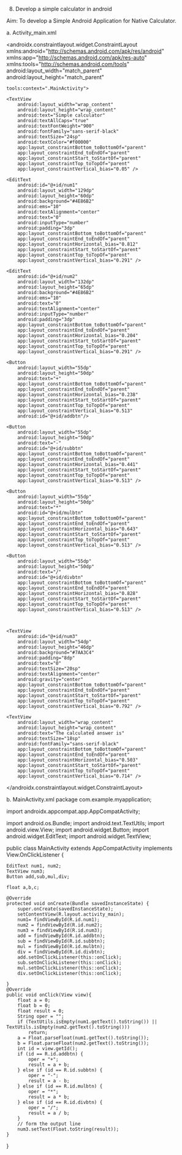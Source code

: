 8.	Develop a simple calculator in android

Aim: To develop a Simple Android Application for Native Calculator.

a.	Activity_main.xml
<?xml version="1.0" encoding="utf-8"?>
<androidx.constraintlayout.widget.ConstraintLayout xmlns:android="http://schemas.android.com/apk/res/android"
    xmlns:app="http://schemas.android.com/apk/res-auto"
    xmlns:tools="http://schemas.android.com/tools"
    android:layout_width="match_parent"
    android:layout_height="match_parent"

    tools:context=".MainActivity">

    <TextView
        android:layout_width="wrap_content"
        android:layout_height="wrap_content"
        android:text="Simple calculator"
        android:textAllCaps="true"
        android:textFontWeight="900"
        android:fontFamily="sans-serif-black"
        android:textSize="24sp"
        android:textColor="#f00000"
        app:layout_constraintBottom_toBottomOf="parent"
        app:layout_constraintEnd_toEndOf="parent"
        app:layout_constraintStart_toStartOf="parent"
        app:layout_constraintTop_toTopOf="parent"
        app:layout_constraintVertical_bias="0.05" />

    <EditText
        android:id="@+id/num1"
        android:layout_width="129dp"
        android:layout_height="60dp"
        android:background="#4E86B2"
        android:ems="10"
        android:textAlignment="center"
        android:text="0"
        android:inputType="number"
        android:padding="3dp"
        app:layout_constraintBottom_toBottomOf="parent"
        app:layout_constraintEnd_toEndOf="parent"
        app:layout_constraintHorizontal_bias="0.812"
        app:layout_constraintStart_toStartOf="parent"
        app:layout_constraintTop_toTopOf="parent"
        app:layout_constraintVertical_bias="0.291" />

    <EditText
        android:id="@+id/num2"
        android:layout_width="132dp"
        android:layout_height="65dp"
        android:background="#4E86B2"
        android:ems="10"
        android:text="0"
        android:textAlignment="center"
        android:inputType="number"
        android:padding="3dp"
        app:layout_constraintBottom_toBottomOf="parent"
        app:layout_constraintEnd_toEndOf="parent"
        app:layout_constraintHorizontal_bias="0.204"
        app:layout_constraintStart_toStartOf="parent"
        app:layout_constraintTop_toTopOf="parent"
        app:layout_constraintVertical_bias="0.291" />

    <Button
        android:layout_width="55dp"
        android:layout_height="50dp"
        android:text="+"
        app:layout_constraintBottom_toBottomOf="parent"
        app:layout_constraintEnd_toEndOf="parent"
        app:layout_constraintHorizontal_bias="0.238"
        app:layout_constraintStart_toStartOf="parent"
        app:layout_constraintTop_toTopOf="parent"
        app:layout_constraintVertical_bias="0.513"
        android:id="@+id/addbtn"/>

    <Button
        android:layout_width="55dp"
        android:layout_height="50dp"
        android:text="-"
        android:id="@+id/subbtn"
        app:layout_constraintBottom_toBottomOf="parent"
        app:layout_constraintEnd_toEndOf="parent"
        app:layout_constraintHorizontal_bias="0.441"
        app:layout_constraintStart_toStartOf="parent"
        app:layout_constraintTop_toTopOf="parent"
        app:layout_constraintVertical_bias="0.513" />

    <Button
        android:layout_width="55dp"
        android:layout_height="50dp"
        android:text="*"
        android:id="@+id/mulbtn"
        app:layout_constraintBottom_toBottomOf="parent"
        app:layout_constraintEnd_toEndOf="parent"
        app:layout_constraintHorizontal_bias="0.643"
        app:layout_constraintStart_toStartOf="parent"
        app:layout_constraintTop_toTopOf="parent"
        app:layout_constraintVertical_bias="0.513" />

    <Button
        android:layout_width="55dp"
        android:layout_height="50dp"
        android:text="/"
        android:id="@+id/divbtn"
        app:layout_constraintBottom_toBottomOf="parent"
        app:layout_constraintEnd_toEndOf="parent"
        app:layout_constraintHorizontal_bias="0.828"
        app:layout_constraintStart_toStartOf="parent"
        app:layout_constraintTop_toTopOf="parent"
        app:layout_constraintVertical_bias="0.513" />



    <TextView
        android:id="@+id/num3"
        android:layout_width="54dp"
        android:layout_height="46dp"
        android:background="#7AA3C4"
        android:padding="8dp"
        android:text="0"
        android:textSize="20sp"
        android:textAlignment="center"
        android:gravity="center"
        app:layout_constraintBottom_toBottomOf="parent"
        app:layout_constraintEnd_toEndOf="parent"
        app:layout_constraintStart_toStartOf="parent"
        app:layout_constraintTop_toTopOf="parent"
        app:layout_constraintVertical_bias="0.792" />

    <TextView
        android:layout_width="wrap_content"
        android:layout_height="wrap_content"
        android:text="The calculated answer is"
        android:textSize="18sp"
        android:fontFamily="sans-serif-black"
        app:layout_constraintBottom_toBottomOf="parent"
        app:layout_constraintEnd_toEndOf="parent"
        app:layout_constraintHorizontal_bias="0.503"
        app:layout_constraintStart_toStartOf="parent"
        app:layout_constraintTop_toTopOf="parent"
        app:layout_constraintVertical_bias="0.714" />


</androidx.constraintlayout.widget.ConstraintLayout>

b.	MainActivity.xml
package com.example.myapplication;

import androidx.appcompat.app.AppCompatActivity;

import android.os.Bundle;
import android.text.TextUtils;
import android.view.View;
import android.widget.Button;
import android.widget.EditText;
import android.widget.TextView;

public class MainActivity extends AppCompatActivity implements View.OnClickListener {

    EditText num1, num2;
    TextView num3;
    Button add,sub,mul,div;

    float a,b,c;

    @Override
    protected void onCreate(Bundle savedInstanceState) {
        super.onCreate(savedInstanceState);
        setContentView(R.layout.activity_main);
        num1= findViewById(R.id.num1);
        num2 = findViewById(R.id.num2);
        num3 = findViewById(R.id.num3);
        add = findViewById(R.id.addbtn);
        sub = findViewById(R.id.subbtn);
        mul = findViewById(R.id.mulbtn);
        div = findViewById(R.id.divbtn);
        add.setOnClickListener(this::onClick);
        sub.setOnClickListener(this::onClick);
        mul.setOnClickListener(this::onClick);
        div.setOnClickListener(this::onClick);

    }
    @Override
    public void onClick(View view){
        float a = 0;
        float b = 0;
        float result = 0;
        String oper = "";
        if (TextUtils.isEmpty(num1.getText().toString()) || TextUtils.isEmpty(num2.getText().toString()))
            return;
        a = Float.parseFloat(num1.getText().toString());
        b = Float.parseFloat(num2.getText().toString());
        int id = view.getId();
        if (id == R.id.addbtn) {
            oper = "+";
            result = a + b;
        } else if (id == R.id.subbtn) {
            oper = "-";
            result = a - b;
        } else if (id == R.id.mulbtn) {
            oper = "*";
            result = a * b;
        } else if (id == R.id.divbtn) {
            oper = "/";
            result = a / b;
        }
        // form the output line
        num3.setText(Float.toString(result));
    }
}
